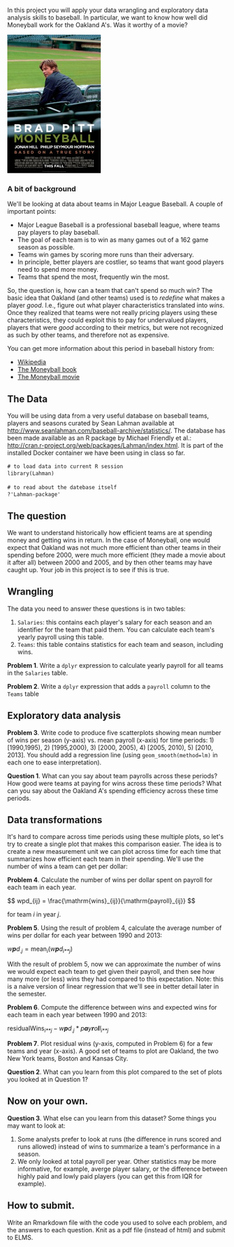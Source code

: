 In this project you will apply your data wrangling and exploratory data
analysis skills to baseball. In particular, we want to know how well did
Moneyball work for the Oakland A's. Was it worthy of a movie?

![](moneyball.jpg)

### A bit of background

We'll be looking at data about teams in Major League Baseball. A couple
of important points:

-   Major League Baseball is a professional baseball league, where teams
    pay players to play baseball.
-   The goal of each team is to win as many games out of a 162 game
    season as possible.
-   Teams win games by scoring more runs than their adversary.
-   In principle, better players are costlier, so teams that want good
    players need to spend more money.
-   Teams that spend the most, frequently win the most.

So, the question is, how can a team that can't spend so much win? The
basic idea that Oakland (and other teams) used is to *redefine* what
makes a player *good*. I.e., figure out what player characteristics
translated into *wins*. Once they realized that teams were not really
pricing players using these characteristics, they could exploit this to
pay for undervalued players, players that were *good* according to their
metrics, but were not recognized as such by other teams, and therefore
not as expensive.

You can get more information about this period in baseball history from:

-   [Wikipedia](http://en.wikipedia.org/wiki/Moneyball)  
-   [The Moneyball
    book](http://www.amazon.com/Moneyball-The-Winning-Unfair-Game/dp/0393324818)  
-   [The Moneyball movie](http://www.imdb.com/title/tt1210166/)

The Data
--------

You will be using data from a very useful database on baseball teams,
players and seasons curated by Sean Lahman available at
[<http://www.seanlahman.com/baseball-archive/statistics/>](http://www.seanlahman.com/baseball-archive/statistics/).
The database has been made available as an R package by Michael Friendly
et al.:
[<http://cran.r-project.org/web/packages/Lahman/index.html>](http://cran.r-project.org/web/packages/Lahman/index.html).
It is part of the installed Docker container we have been using in class
so far.

    # to load data into current R session
    library(Lahman)

    # to read about the datebase itself
    ?'Lahman-package'

The question
------------

We want to understand historically how efficient teams are at spending
money and getting wins in return. In the case of Moneyball, one would
expect that Oakland was not much more efficient than other teams in
their spending before 2000, were much more efficient (they made a movie
about it after all) between 2000 and 2005, and by then other teams may
have caught up. Your job in this project is to see if this is true.

Wrangling
---------

The data you need to answer these questions is in two tables:

1.  `Salaries`: this contains each player's salary for each season and
    an identifier for the team that paid them. You can calculate each
    team's yearly payroll using this table.
2.  `Teams`: this table contains statistics for each team and season,
    including wins.

**Problem 1**. Write a `dplyr` expression to calculate yearly payroll
for all teams in the `Salaries` table.

**Problem 2**. Write a `dplyr` expression that adds a `payroll` column
to the `Teams` table

Exploratory data analysis
-------------------------

**Problem 3**. Write code to produce five scatterplots showing mean
number of wins per season (y-axis) vs. mean payroll (x-axis) for time
periods: 1) [1990,1995), 2) [1995,2000), 3) [2000, 2005), 4) [2005,
2010), 5) [2010, 2013]. You should add a regression line (using
`geom_smooth(method=lm)` in each one to ease interpretation).

**Question 1**. What can you say about team payrolls across these
periods? How good were teams at paying for wins across these time
periods? What can you say about the Oakland A's spending efficiency
across these time periods.

Data transformations
--------------------

It's hard to compare across time periods using these multiple plots, so
let's try to create a single plot that makes this comparison easier. The
idea is to create a new measurement unit we can plot across time for
each time that summarizes how efficient each team in their spending.
We'll use the number of wins a team can get per dollar:

**Problem 4**. Calculate the number of wins per dollar spent on payroll
for each team in each year.

\$\$
wpd\_{ij} = \\frac{\\mathrm{wins}\_{ij}}{\\mathrm{payroll}\_{ij}}
\$\$

for team *i* in year *j*.

**Problem 5**. Using the result of problem 4, calculate the average
number of wins per dollar for each year between 1990 and 2013:

*w**p**d*<sub>.*j*</sub> = mean<sub>*i*</sub>(*w**p**d*<sub>*i**j*</sub>)

With the result of problem 5, now we can approximate the number of wins
we would expect each team to get given their payroll, and then see how
many more (or less) wins they had compared to this expectation. Note:
this is a naive version of linear regression that we'll see in better
detail later in the semester.

**Problem 6**. Compute the difference between wins and expected wins for
each team in each year between 1990 and 2013:

residualWins<sub>*i**j*</sub> − *w**p**d*<sub>.*j*</sub> \* *p**a**y**r**o**l**l*<sub>*i**j*</sub>

**Problem 7**. Plot residual wins (y-axis, computed in Problem 6) for a
few teams and year (x-axis). A good set of teams to plot are Oakland,
the two New York teams, Boston and Kansas City.

**Question 2**. What can you learn from this plot compared to the set of
plots you looked at in Question 1?

Now on your own.
----------------

**Question 3**. What else can you learn from this dataset? Some things
you may want to look at:

1.  Some analysts prefer to look at runs (the difference in runs scored
    and runs allowed) instead of wins to summarize a team's performance
    in a season.
2.  We only looked at total payroll per year. Other statistics may be
    more informative, for example, averge player salary, or the
    difference between highly paid and lowly paid players (you can get
    this from IQR for example).

How to submit.
--------------

Write an Rmarkdown file with the code you used to solve each problem,
and the answers to each question. Knit as a pdf file (instead of html)
and submit to ELMS.
